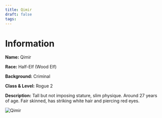 ```yaml
---
title: Qimir
draft: false
tags:
---
```

# Information
**Name:** Qimir 

**Race:** Half-Elf (Wood Elf) 

**Background:** Criminal 

**Class & Level:** Rogue 2 

**Description:** Tall but not imposing stature, slim physique. Around 27 years of age. Fair skinned, has striking white hair and piercing red eyes.

![Qimir](images/Qimir.jpg)

